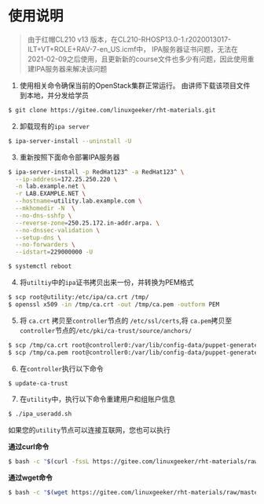 # 使用说明

> 由于红帽CL210 v13 版本，在CL210-RHOSP13.0-1.r2020013017-ILT+VT+ROLE+RAV-7-en_US.icmf中，
> IPA服务器证书问题，无法在2021-02-09之后使用，且更新新的course文件也多少有问题，因此使用重建IPA服务器来解决该问题

1. 使用相关命令确保当前的OpenStack集群正常运行。
   由讲师下载该项目文件到本地，并分发给学员
```bash
$ git clone https://gitee.com/linuxgeeker/rht-materials.git
```
2. 卸载现有的`ipa server`
```bash
$ ipa-server-install --uninstall -U
```

3. 重新按照下面命令部署IPA服务器
```bash
$ ipa-server-install -p RedHat123^ -a RedHat123^ \
  --ip-address=172.25.250.220 \
  -n lab.example.net \
  -r LAB.EXAMPLE.NET \
  --hostname=utility.lab.example.com \
  --mkhomedir -N  \
  --no-dns-sshfp \
  --reverse-zone=250.25.172.in-addr.arpa. \
  --no-dnssec-validation \
  --setup-dns \
  --no-forwarders \
  --idstart=229000000 -U

$ systemctl reboot
```

4. 将`utiltiy`中的`ipa`证书拷贝出来一份，并转换为PEM格式
```bash
$ scp root@utility:/etc/ipa/ca.crt /tmp/
$ openssl x509 -in /tmp/ca.crt -out /tmp/ca.pem -outform PEM
```

5. 将 `ca.crt` 拷贝至`controller`节点的 `/etc/ssl/certs`,将 `ca.pem`拷贝至`controller`节点的`/etc/pki/ca-trust/source/anchors/`
```bash
$ scp /tmp/ca.crt root@controller0:/var/lib/config-data/puppet-generated/keystone/etc/ssl/certs/
$ scp /tmp/ca.pem root@controller0:/var/lib/config-data/puppet-generated/keystone/etc/pki/ca-trust/source/anchors/
```
6. 在`controller`执行以下命令
```bash
$ update-ca-trust
```
7. 在`utility`中，执行以下命令重建用户和组账户信息
```bash
$ ./ipa_useradd.sh
```
如果您的`utility`节点可以连接互联网，您也可以执行

**通过curl命令**
```bash
$ bash -c "$(curl -fssL https://gitee.com/linuxgeeker/rht-materials/raw/master/cl210_v13/ipa_useradd.sh)"
```

**通过wget命令**
```bash
$ bash -c "$(wget https://gitee.com/linuxgeeker/rht-materials/raw/master/cl210_v13/ipa_useradd.sh -O -)"

